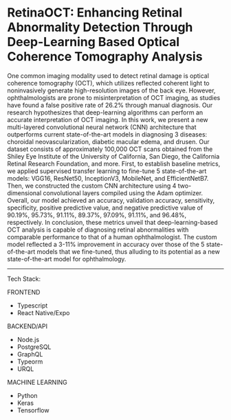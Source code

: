 # RetinaOCT: Enhancing Retinal Abnormality Detection Through Deep-Learning Based Optical Coherence Tomography Analysis

One common imaging modality used to detect retinal damage is optical coherence tomography (OCT), which utilizes reflected coherent light to noninvasively generate high-resolution images of the back eye. However, ophthalmologists are prone to misinterpretation of OCT imaging, as studies have found a false positive rate of 26.2% through manual diagnosis. Our research hypothesizes that deep-learning algorithms can perform an accurate interpretation of OCT imaging. In this work, we present a new multi-layered convolutional neural network (CNN) architecture that outperforms current state-of-the-art models in diagnosing 3 diseases: choroidal neovascularization, diabetic macular edema, and drusen. Our dataset consists of approximately 100,000 OCT scans obtained from the Shiley Eye Institute of the University of California, San Diego, the California Retinal Research Foundation, and more. First, to establish baseline metrics, we applied supervised transfer learning to fine-tune 5 state-of-the-art models: VGG16, ResNet50, InceptionV3, MobileNet, and EfficientNetB7. Then, we constructed the custom CNN architecture using 4 two-dimensional convolutional layers compiled using the Adam optimizer. Overall, our model achieved an accuracy, validation accuracy, sensitivity, specificity, positive predictive value, and negative predictive value of 90.19%, 95.73%, 91.11%, 89.37%, 97.09%, 91.11%, and 96.48%, respectively. In conclusion, these metrics unveil that deep-learning-based OCT analysis is capable of diagnosing retinal abnormalities with comparable performance to that of a human ophthalmologist. The custom model reflected a 3-11% improvement in accuracy over those of the 5 state-of-the-art models that we fine-tuned, thus alluding to its potential as a new state-of-the-art model for ophthalmology.

___


Tech Stack:

FRONTEND
- Typescript
- React Native/Expo

BACKEND/API
- Node.js
- PostgreSQL
- GraphQL
- Typeorm
- URQL

MACHINE LEARNING
- Python
- Keras
- Tensorflow
